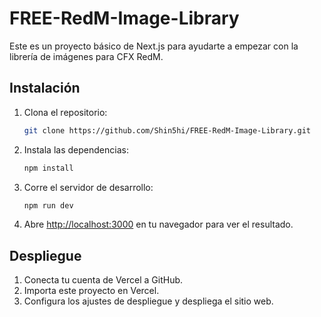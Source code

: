 # FREE-RedM-Image-Library

Este es un proyecto básico de Next.js para ayudarte a empezar con la librería de imágenes para CFX RedM.

## Instalación

1. Clona el repositorio:
    ```bash
    git clone https://github.com/Shin5hi/FREE-RedM-Image-Library.git
    ```

2. Instala las dependencias:
    ```bash
    npm install
    ```

3. Corre el servidor de desarrollo:
    ```bash
    npm run dev
    ```

4. Abre [http://localhost:3000](http://localhost:3000) en tu navegador para ver el resultado.

## Despliegue

1. Conecta tu cuenta de Vercel a GitHub.
2. Importa este proyecto en Vercel.
3. Configura los ajustes de despliegue y despliega el sitio web.